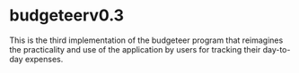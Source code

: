 # budgeteerv0.3
This is the third implementation of the budgeteer program that reimagines the practicality and use of the application by users for tracking their day-to-day expenses.
